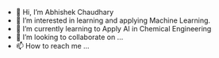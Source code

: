 - 👋 Hi, I’m Abhishek Chaudhary
- 👀 I’m interested in learning and applying Machine Learning.
- 🌱 I’m currently learning to Apply AI in Chemical Engineering
- 💞️ I’m looking to collaborate on ...
- 📫 How to reach me ...

<!---
abhi24x7/abhi24x7 is a ✨ special ✨ repository because its `README.md` (this file) appears on your GitHub profile.
You can click the Preview link to take a look at your changes.
--->
